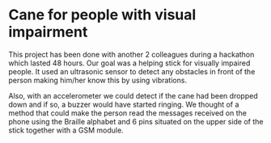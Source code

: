<h1> Cane for people with visual impairment </h1>
<p>This project has been done with another 2 colleagues during a hackathon which lasted 48 hours. Our goal was a helping stick for visually impaired people. It used an ultrasonic sensor to detect any obstacles in front of the person making him/her know this by using vibrations.</p>
<p>Also, with an accelerometer we could detect if the cane had been dropped down and if so, a buzzer would have started ringing. We thought of a method that could make the person read the messages received on the phone using the Braille alphabet and 6 pins situated on the upper side of the stick together with a GSM module.</p>

